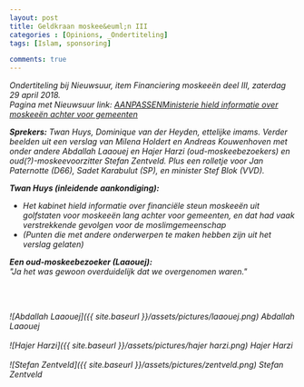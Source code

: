 ```yaml
---
layout: post
title: Geldkraan moskee&euml;n III
categories : [Opinions, _Ondertiteling]
tags: [Islam, sponsoring]

comments: true
---  
```


<i>Ondertiteling bij  Nieuwsuur, item Financiering moskee&euml;n deel III, zaterdag 29 april 2018.<br>
Pagina met Nieuwsuur link: <a href="https://nos.nl/nieuwsuur/artikel/2228984-ministerie-hield-informatie-over-moskeeen-achter-voor-gemeenten.html" target="_blank">AANPASSENMinisterie hield informatie over moskee&euml;n achter voor gemeenten</a><br>

<i><b>Sprekers:</b> Twan Huys, Dominique van der Heyden, ettelijke imams. Verder beelden uit een verslag van Milena Holdert en Andreas Kouwenhoven met onder andere Abdallah Laaouej en Hajer Harzi (oud-moskeebezoekers) en oud(?)-moskeevoorzitter Stefan Zentveld. Plus een rolletje voor Jan Paternotte (D66), Sadet Karabulut (SP), en minister Stef Blok (VVD).
</i>


<b>Twan Huys (inleidende aankondiging):</b><br>
* Het kabinet hield informatie over financi&euml;le steun moskee&euml;n uit golfstaten voor moskee&euml;n lang achter voor gemeenten, en dat had vaak verstrekkende gevolgen voor de moslimgemeenschap
* (Punten die met andere onderwerpen te maken hebben zijn uit het verslag gelaten)

<b>Een oud-moskeebezoeker (Laaouej):</b><br>
"Ja het was gewoon overduidelijk dat we overgenomen waren."


<br><br>

![Abdallah Laaouej]({{ site.baseurl }}/assets/pictures/laaouej.png)
<i>Abdallah Laaouej</i><br><br>
![Hajer Harzi]({{ site.baseurl }}/assets/pictures/hajer harzi.png)
<i>Hajer Harzi</i><br><br>
![Stefan Zentveld]({{ site.baseurl }}/assets/pictures/zentveld.png)
<i>Stefan Zentveld</i><br><br>



